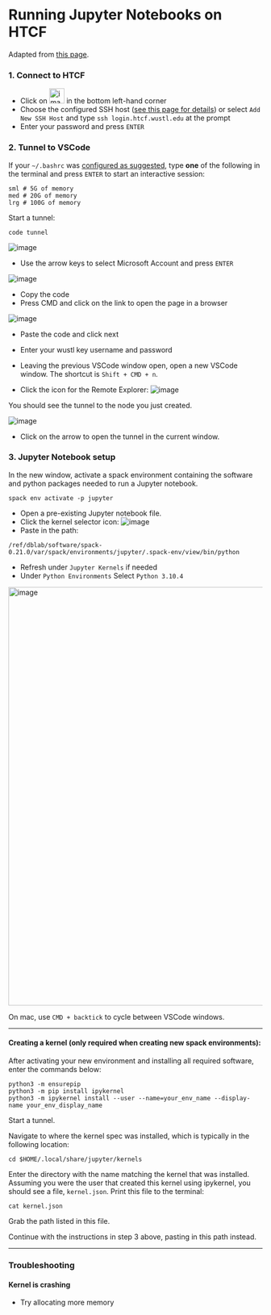# Running Jupyter Notebooks on HTCF
Adapted from [this page](https://kb.uconn.edu/space/SH/26626326576/Visual+Studio+Code+(VSCode)+Guide#:~:text=A%20common%20method%20of%20using,standard%20SLURM%20job%20scheduling%20process).

### 1. Connect to HTCF
- Click on <img width="30" alt="image" src="https://github.com/dbaldridge-lab/htcf/assets/50468813/0c830769-0088-42b5-9a32-17689f942d5e"> in the bottom left-hand corner
- Choose the configured SSH host ([see this page for details](https://github.com/dbaldridge-lab/htcf/blob/main/vscode.md)) or select `Add New SSH Host` and type `ssh login.htcf.wustl.edu` at the prompt
- Enter your password and press `ENTER`

### 2. Tunnel to VSCode

If your `~/.bashrc` was [configured as suggested](https://github.com/dbaldridge-lab/htcf/blob/main/bashrc-howto.md), type **one** of the following in the terminal and press `ENTER` to start an interactive session:
```
sml # 5G of memory
med # 20G of memory
lrg # 100G of memory
```

Start a tunnel:
```
code tunnel
```

![image](https://github.com/dbaldridge-lab/htcf/assets/50468813/030b9235-2420-4d48-ad5f-2ce31d95c252)

 - Use the arrow keys to select Microsoft Account and press `ENTER`

 ![image](https://github.com/dbaldridge-lab/htcf/assets/50468813/169cc694-46b8-480b-9788-86fdfbd6e4b9)

 - Copy the code
 - Press CMD and click on the link to open the page in a browser
   
 ![image](https://github.com/dbaldridge-lab/htcf/assets/50468813/85ca0ab3-72c7-45db-aa22-f1e5ca4678ff)
- Paste the code and click next
- Enter your wustl key username and password 
- Leaving the previous VSCode window open, open a new VSCode window. The shortcut is `Shift + CMD + n`.

- Click the icon for the Remote Explorer:
![image](https://github.com/dbaldridge-lab/htcf/assets/50468813/02779d19-a100-43ad-8e23-26f15c17463a)

You should see the tunnel to the node you just created.

![image](https://github.com/dbaldridge-lab/htcf/assets/50468813/295da8d0-444b-4a12-8cfa-f5a0a784e3bb)

- Click on the arrow to open the tunnel in the current window.

### 3. Jupyter Notebook setup

In the new window, activate a spack environment containing the software and python packages needed to run a Jupyter notebook. 
```
spack env activate -p jupyter
```

- Open a pre-existing Jupyter notebook file.
- Click the kernel selector icon:
![image](https://github.com/dbaldridge-lab/htcf/assets/50468813/bf38db53-b56f-4107-907e-65aa8b159be4)
- Paste in the path:
```
/ref/dblab/software/spack-0.21.0/var/spack/environments/jupyter/.spack-env/view/bin/python
```
- Refresh under `Jupyter Kernels` if needed
- Under `Python Environments` Select `Python 3.10.4`

<img width="830" alt="image" src="https://github.com/dbaldridge-lab/htcf/assets/50468813/35b5527f-93ba-4359-98ff-be02d37100e2">

On mac, use `CMD + backtick` to cycle between VSCode windows.

---

#### Creating a kernel (only required when creating new spack environments):

After activating your new environment and installing all required software, enter the commands below: 

```
python3 -m ensurepip
python3 -m pip install ipykernel
python3 -m ipykernel install --user --name=your_env_name --display-name your_env_display_name
```

Start a tunnel.

Navigate to where the kernel spec was installed, which is typically in the following location:
```
cd $HOME/.local/share/jupyter/kernels
```

Enter the directory with the name matching the kernel that was installed. Assuming you were the user that created this kernel using ipykernel, you should see a file, `kernel.json`. Print this file to the terminal:
```
cat kernel.json
```
Grab the path listed in this file.

Continue with the instructions in step 3 above, pasting in this path instead.

---
### Troubleshooting

#### Kernel is crashing

- Try allocating more memory







